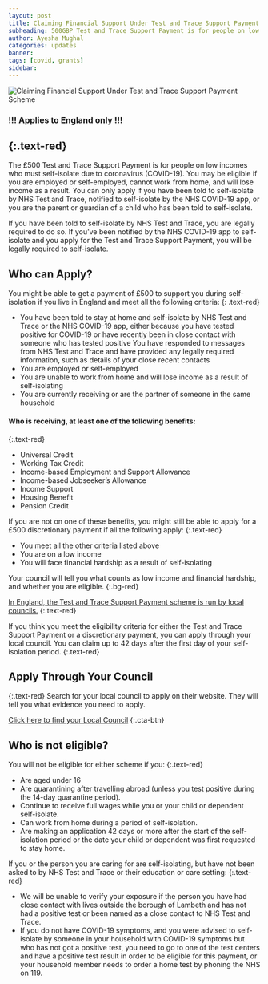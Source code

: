 ```yaml
---
layout: post
title: Claiming Financial Support Under Test and Trace Support Payment Scheme
subheading: 500GBP Test and Trace Support Payment is for people on low incomes
author: Ayesha Mughal
categories: updates
banner: 
tags: [covid, grants]
sidebar: 
---
```

![Claiming Financial Support Under Test and Trace Support Payment Scheme](https://aaziz-blog-data.s3.eu-west-2.amazonaws.com/Images/Blog/claiming-financial-support-under-the-test-and-trace-support-payment-scheme/banner.png "Claiming Financial Support Under Test and Trace Support Payment Scheme")
### !!! Applies to England only !!!
{:.text-red}
---
The £500 Test and Trace Support Payment is for people on low incomes who must self-isolate due to coronavirus (COVID-19). You may be eligible if you are employed or self-employed, cannot work from home, and will lose income as a result. You can only apply if you have been told to self-isolate by NHS Test and Trace, notified to self-isolate by the NHS COVID-19 app, or you are the parent or guardian of a child who has been told to self-isolate.

If you have been told to self-isolate by NHS Test and Trace, you are legally required to do so. If you’ve been notified by the NHS COVID-19 app to self-isolate and you apply for the Test and Trace Support Payment, you will be legally required to self-isolate.  

## Who can Apply?
You might be able to get a payment of £500 to support you during self-isolation if you live in England and meet all the following criteria:
{: .text-red}
* You have been told to stay at home and self-isolate by NHS Test and Trace or the NHS COVID-19 app, either because you have tested positive for COVID-19 or have recently been in close contact with someone who has tested positive
You have responded to messages from NHS Test and Trace and have provided any legally required information, such as details of your close recent contacts
* You are employed or self-employed
* You are unable to work from home and will lose income as a result of self-isolating
* You are currently receiving or are the partner of someone in the same household

#### Who is receiving, at least one of the following benefits:
{:.text-red}
* Universal Credit
* Working Tax Credit 
* Income-based Employment and Support Allowance
* Income-based Jobseeker’s Allowance 
* Income Support 
* Housing Benefit
* Pension Credit

If you are not on one of these benefits, you might still be able to apply for a £500 discretionary payment if all the following apply:
{:.text-red} 
* You meet all the other criteria listed above 
* You are on a low income
* You will face financial hardship as a result of self-isolating  

Your council will tell you what counts as low income and financial hardship, and whether you are eligible.
{:.bg-red}
  
<ins>In England, the Test and Trace Support Payment scheme is run by local councils.</ins>
{:.text-red}
 
If you think you meet the eligibility criteria for either the Test and Trace Support Payment or a discretionary payment, you can apply through your local council. You can claim up to 42 days after the first day of your self-isolation period.
{:.text-red}

## Apply Through Your Council
{:.text-red}
Search for your local council to apply on their website. They will tell you what evidence you need to apply.

[Click here to find your Local Council](https://www.gov.uk/find-local-council)
{:.cta-btn}

## Who is not eligible?
You will not be eligible for either scheme if you:
{:.text-red}
* Are aged under 16
* Are quarantining after travelling abroad (unless you test positive during the 14-day quarantine period).
* Continue to receive full wages while you or your child or dependent self-isolate. 
* Can work from home during a period of self-isolation. 
* Are making an application 42 days or more after the start of the self-isolation period or the date your child or dependent was first requested to stay home.

If you or the person you are caring for are self-isolating, but have not been asked to by NHS Test and Trace or their education or care setting:
{:.text-red}
* We will be unable to verify your exposure if the person you have had close contact with lives outside the borough of Lambeth and has not had a positive test or been named as a close contact to NHS Test and Trace.
* If you do not have COVID-19 symptoms, and you were advised to self-isolate by someone in your household with COVID-19 symptoms but who has not got a positive test, you need to go to one of the test centers and have a positive test result in order to be eligible for this payment, or your household member needs to order a home test by phoning the NHS on 119.
